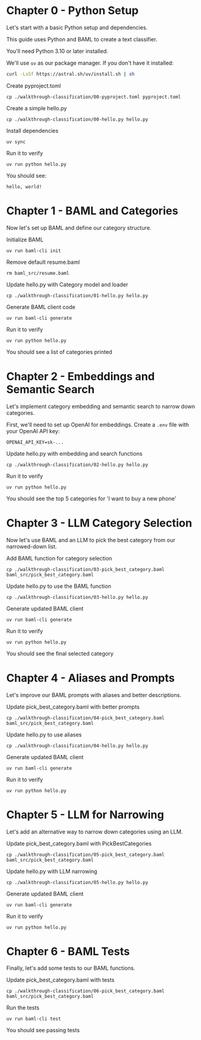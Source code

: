 # Chapter 0 - Python Setup

Let's start with a basic Python setup and dependencies.

This guide uses Python and BAML to create a text classifier.

You'll need Python 3.10 or later installed.

We'll use `uv` as our package manager. If you don't have it installed:

```bash
curl -LsSf https://astral.sh/uv/install.sh | sh
```


Create pyproject.toml

    cp ./walkthrough-classification/00-pyproject.toml pyproject.toml

Create a simple hello.py

    cp ./walkthrough-classification/00-hello.py hello.py

Install dependencies

    uv sync

Run it to verify

    uv run python hello.py

You should see:

    hello, world!


# Chapter 1 - BAML and Categories

Now let's set up BAML and define our category structure.

Initialize BAML

    uv run baml-cli init

Remove default resume.baml

    rm baml_src/resume.baml

Update hello.py with Category model and loader

    cp ./walkthrough-classification/01-hello.py hello.py

Generate BAML client code

    uv run baml-cli generate

Run it to verify

    uv run python hello.py

You should see a list of categories printed


# Chapter 2 - Embeddings and Semantic Search

Let's implement category embedding and semantic search to narrow down categories.

First, we'll need to set up OpenAI for embeddings.
Create a `.env` file with your OpenAI API key:

```
OPENAI_API_KEY=sk-...
```


Update hello.py with embedding and search functions

    cp ./walkthrough-classification/02-hello.py hello.py

Run it to verify

    uv run python hello.py

You should see the top 5 categories for 'I want to buy a new phone'


# Chapter 3 - LLM Category Selection

Now let's use BAML and an LLM to pick the best category from our narrowed-down list.

Add BAML function for category selection

    cp ./walkthrough-classification/03-pick_best_category.baml baml_src/pick_best_category.baml

Update hello.py to use the BAML function

    cp ./walkthrough-classification/03-hello.py hello.py

Generate updated BAML client

    uv run baml-cli generate

Run it to verify

    uv run python hello.py

You should see the final selected category


# Chapter 4 - Aliases and Prompts

Let's improve our BAML prompts with aliases and better descriptions.

Update pick_best_category.baml with better prompts

    cp ./walkthrough-classification/04-pick_best_category.baml baml_src/pick_best_category.baml

Update hello.py to use aliases

    cp ./walkthrough-classification/04-hello.py hello.py

Generate updated BAML client

    uv run baml-cli generate

Run it to verify

    uv run python hello.py


# Chapter 5 - LLM for Narrowing

Let's add an alternative way to narrow down categories using an LLM.

Update pick_best_category.baml with PickBestCategories

    cp ./walkthrough-classification/05-pick_best_category.baml baml_src/pick_best_category.baml

Update hello.py with LLM narrowing

    cp ./walkthrough-classification/05-hello.py hello.py

Generate updated BAML client

    uv run baml-cli generate

Run it to verify

    uv run python hello.py


# Chapter 6 - BAML Tests

Finally, let's add some tests to our BAML functions.

Update pick_best_category.baml with tests

    cp ./walkthrough-classification/06-pick_best_category.baml baml_src/pick_best_category.baml

Run the tests

    uv run baml-cli test

You should see passing tests

